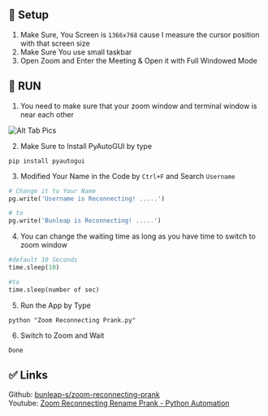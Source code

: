 ## 🔨 Setup
1. Make Sure, You Screen is `1366x768` cause I measure the cursor position with that screen size
2. Make Sure You use small taskbar
3. Open Zoom and Enter the Meeting & Open it with Full Windowed Mode

## 🏃 RUN
1. You need to make sure that your zoom window and terminal window is near each other 

![Alt Tab Pics](https://i.imgur.com/PQeazgd.png)

2. Make Sure to Install PyAutoGUI by type
```
pip install pyautogui
```

3. Modified Your Name in the Code by `Ctrl+F` and Search `Username`
```python
# Change it to Your Name
pg.write('Username is Reconnecting! .....')

# to
pg.write('Bunleap is Reconnecting! .....')
```

4. You can change the waiting time as long as you have time to switch to zoom window
```python
#default 10 Seconds
time.sleep(10)

#to
time.sleep(number of sec)
```

5. Run the App by Type
```
python "Zoom Reconnecting Prank.py"
```

6. Switch to Zoom and Wait
```
Done
```

## ✅ Links
Github: [bunleap-s/zoom-reconnecting-prank](https://github.com/bunleap-s/zoom-reconnecting-prank)\
Youtube: [Zoom Reconnecting Rename Prank - Python Automation](https://youtu.be/3uqrQYfwgys)
